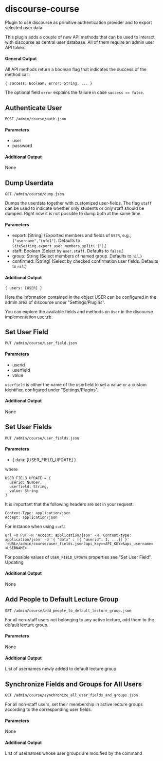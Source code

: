 # discourse-course
Plugin to use discourse as primitive authentication provider and to export selected user data

This plugin adds a couple of new API methods that can be used to interact with discourse as central user database. All of them require an admin user API token.

#### General Output
All API methods return a boolean flag that indicates the success of the method call:
~~~
{ success: Boolean, error: String, ... }
~~~

The optional field `error` explains the failure in case `success == false`.

## Authenticate User
~~~
POST /admin/course/auth.json
~~~

#### Parameters
- user
- password

#### Additional Output
None

## Dump Userdata
~~~
GET /admin/course/dump.json
~~~
Dumps the userdata together with customized user-fields. The flag `staff` can
be used to indicate whether only students or only staff should be dumped.
Right now it is not possible to dump both at the same time.

#### Parameters
- export: [String] (Exported members and fields of `USER`, e.g., `["username","info1"]`.
  Defaults to `SiteSetting.export_user_members.split('|')`.)
- staff: Boolean (Select by `user.staff`. Defaults to `false`.)
- group: String (Select members of named group. Defaults to `nil`.)
- confirmed: [String] (Select by checked confirmation user fields. Defaults to `nil`.)

#### Additional Output
~~~
{ users: [USER] }
~~~

Here the information contained in the object USER can be configured in the admin area of discourse under "Settings/Plugins".

You can explore the available fields and methods on `User` in the discourse implementation [user.rb](https://github.com/discourse/discourse/blob/master/app/models/user.rb).

## Set User Field
~~~
PUT /admin/course/user_field.json
~~~

#### Parameters
- userid
- userfield
- value

`userfield` is either the name of the userfield to set a value or a custom identifier, configured under "Settings/Plugins".

#### Additional Output
None

## Set User Fields
~~~
PUT /admin/course/user_fields.json
~~~

#### Parameters
- { data: [USER_FIELD_UPDATE] }

where

~~~
USER_FIELD_UPDATE = {
  userid: Number,
  userfield: String,
  value: String
}
~~~

It is important that the following headers are set in your request:

~~~
Content-Type: application/json
Accept: application/json
~~~

For instance when using `curl`:
~~~
url -X PUT -H 'Accept: application/json' -H 'Content-type: application/json' -d '{ "data" : [{ "userid": 1, ...}] }' '<URL>/admin/course/user_fields.json?api_key=<API_KEY>&api_username=<USERNAME>'
~~~

For possible values of `USER_FIELD_UPDATE` properties see "Set User Field". Updating

#### Additional Output
None


## Add People to Default Lecture Group
~~~
GET /admin/course/add_people_to_default_lecture_group.json
~~~

For all non-staff users not belonging to any active lecture, add them to the default lecture group.

#### Parameters

None

#### Additional Output

List of usernames newly added to default lecture group


## Synchronize Fields and Groups for All Users
~~~
GET /admin/course/synchronize_all_user_fields_and_groups.json
~~~

For all non-staff users, set their membership in active lecture groups according to the corresponding user fields.

#### Parameters

None

#### Additional Output

List of usernames whose user groups are modified by the command
